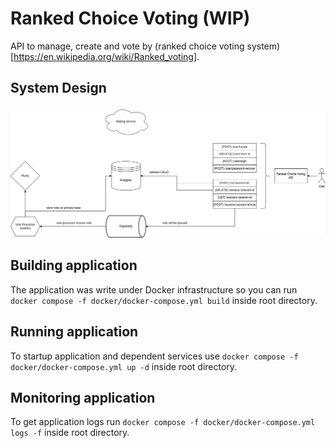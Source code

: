 # Ranked Choice Voting (WIP)
API to manage, create and vote by (ranked choice voting system)[https://en.wikipedia.org/wiki/Ranked_voting].

## System Design
![image](docs/ranked-choice-voting.jpg)

## Building application
The application was write under Docker infrastructure so you can run `docker compose -f docker/docker-compose.yml build` inside root directory.

## Running application
To startup application and dependent services use `docker compose -f docker/docker-compose.yml up -d` inside root directory.

## Monitoring application
To get application logs run `docker compose -f docker/docker-compose.yml logs -f` inside root directory.

